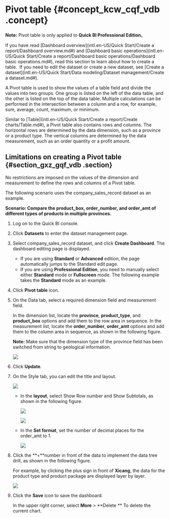 # Pivot table {#concept_kcw_cqf_vdb .concept}

**Note:** Pivot table is only applied to **Quick BI Professional Edition**。

If you have read [Dashboard overview](intl.en-US/Quick Start/Create a report/Dashboard overview.md#) and [Dashboard basic operations](intl.en-US/Quick Start/Create a report/Dashboard basic operations/Dashboard basic operations.md#), read this section to learn about how to create a table.  If you need to edit the dataset or create a new dataset, see [Create a dataset](intl.en-US/Quick Start/Data modeling/Dataset management/Create a dataset.md#).

A Pivot table is used to show the values of a table field and divide the values into two groups. One group is listed on the left of the data table, and the other is listed on the top of the data table. Multiple calculations can be performed in the intersection between a column and a row, for example, sum, average, count, maximum, or minimum.

Similar to [Table](intl.en-US/Quick Start/Create a report/Create charts/Table.md#), a Pivot table also contains rows and columns. The horizontal rows are determined by the data dimension, such as a province or a product type. The vertical columns are determined by the data measurement, such as an order quantity or a profit amount.

## Limitations on creating a Pivot table {#section_gxz_gqf_vdb .section}

No restrictions are imposed on the values of the dimension and measurement to define the rows and columns of a Pivot table.

The following scenario uses the company\_sales\_record dataset as an example.

**Scenario: Compare the product\_box, order\_number, and order\_amt of different types of products in multiple provinces.**

1.  Log on to the Quick BI console.
2.  Click **Datasets** to enter the dataset management page.
3.  Select company\_sales\_record dataset, and click **Create Dashboard**. The dashboard editing page is displayed.
    -   If you are using **Standard** or **Advanced** edition, the page automatically jumps to the Standard edit page.
    -   If you are using **Professional Edition**, you need to manually select either **Standard** mode or **Fullscreen** mode. The following example takes the **Standard** mode as an example.
4.  Click **Pivot table** icon.
5.  On the Data tab, select a required dimension field and measurement field.

    In the dimension list, locate the **province**, **product\_type**, and **product\_box** options and add them to the row area in sequence. In the measurement list, locate the **order\_number**, **order\_amt** options and add them to the column area in sequence, as shown in the following figure.

    **Note:** Make sure that the dimension type of the province field has been switched from string to geological information.

    ![](http://static-aliyun-doc.oss-cn-hangzhou.aliyuncs.com/assets/img/9146/15353584381878_en-US.png)

6.  Click **Update**.
7.  On the Style tab, you can edit the title and layout.

    ![](http://static-aliyun-doc.oss-cn-hangzhou.aliyuncs.com/assets/img/9146/15353584381880_en-US.png)

    -   In the **layout**, select Show Row number and Show Subtotals, as shown in the following figure.

        ![](http://static-aliyun-doc.oss-cn-hangzhou.aliyuncs.com/assets/img/9146/15353584381881_en-US.png)

        ![](http://static-aliyun-doc.oss-cn-hangzhou.aliyuncs.com/assets/img/9146/15353584381882_en-US.png)

    -   In the **Set format**, set the number of decimal places for the order\_amt to 1.

        ![](http://static-aliyun-doc.oss-cn-hangzhou.aliyuncs.com/assets/img/9146/15353584381884_en-US.png)

8.  Click the **+**number in front of the data to implement the data tree drill, as shown in the following figure.

    For example, by clicking the plus sign in front of **Xicang**, the data for the product type and product package are displayed layer by layer.

    ![](http://static-aliyun-doc.oss-cn-hangzhou.aliyuncs.com/assets/img/9146/15353584381886_en-US.png)

9.  Click the **Save** icon to save the dashboard.

    In the upper right corner, select **More** \> **Delete ** To delete the current chart.


